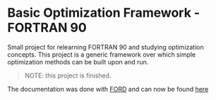 # Basic Optimization Framework - FORTRAN 90
 Small project for relearning FORTRAN 90 and studying optimization concepts. This project is a generic framework over which simple optimization methods can be built upon and run.

> NOTE: this project is finished.

The documentation was done with [FORD](https://github.com/Fortran-FOSS-Programmers/ford) and can now be found [here](https://antoniorochaaz.github.io/Basic-Optimization-Framework---FORTRAN-90/)
